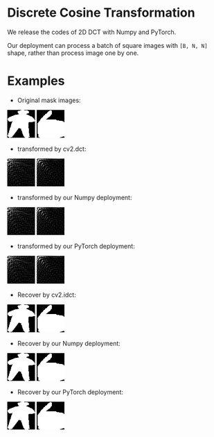 # Discrete Cosine Transformation

We release the codes of 2D DCT with Numpy and PyTorch.

Our deployment can process a batch of square images with `[B, N, N]` shape, rather than process image one by one.

# Examples
* Original mask images:

![image](tgt_mask_1.png)
![image](tgt_mask_2.png)

* transformed by cv2.dct:

![image](./img_files/opencv/cv2_coeffs_1.png)
![image](./img_files/opencv/cv2_coeffs_2.png)

* transformed by our Numpy deployment:

![image](./img_files/numpy/my_coeffs_1.png)
![image](./img_files/numpy/my_coeffs_2.png)

* transformed by our PyTorch deployment:

![image](./img_files/torch/my_coeffs_1.png)
![image](./img_files/torch/my_coeffs_2.png)

* Recover by cv2.idct:

![image](./img_files/opencv/cv2_recover_1.png)
![image](./img_files/opencv/cv2_recover_2.png)

* Recover by our Numpy deployment:

![image](./img_files/numpy/my_recover_1.png)
![image](./img_files/numpy/my_recover_2.png)

* Recover by our PyTorch deployment:

![image](./img_files/torch/my_recover_1.png)
![image](./img_files/torch/my_recover_2.png)
